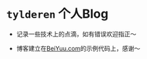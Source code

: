 # `tylderen` 个人Blog

* 记录一些技术上的点滴，如有错误欢迎指正～





















* 博客建立在[BeiYuu.com](http://beiyuu.com)的示例代码上，感谢～
